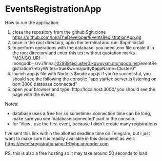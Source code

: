 # EventsRegistrationApp

How to run the application:

1. close the repository from the github
   $git clone https://github.com/InnaTheDeveloper/EventsRegistrationApp.git
2. once in the root directory, open the terminal and run:
   $npm install
3. to perform operations with the database, you need .env file
   create it in the root directory and enter this text without quotation marks
   "MONGO_URI = mongodb+srv://inna:102938@cluster0.kgwuyxm.mongodb.net/eventRegistration?retryWrites=true&w=majority&appName=Cluster0"
4. launch app.js file with Node.js
   $node app.js
   if you're successful, you should see the following the console:
   "app started
   server is listening on port 3000
   database connected"
5. open your browser and type:
   http://localhost:3000/
   you should see the page with the events.

Notes:

- database uses a free tier so sometimes connection time can be long, make sure you see 'database connected' part in the console.
- for 'View', use the first event, because I didn't create many registrations


I've sent this link within the allotted deadline time on Telegram, but I just want to make sure it is readily available in this document as well:
https://eventsregistrationapp-1-9yhp.onrender.com 

PS. this is also a free hosting so it may take around 50 seconds to load

